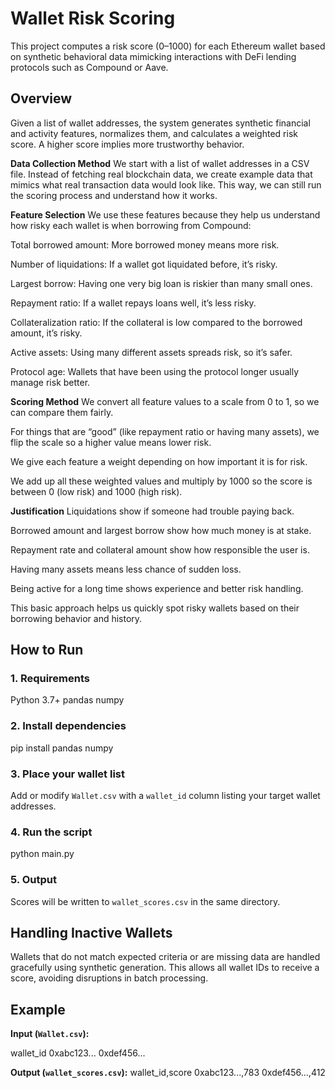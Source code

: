 # Wallet Risk Scoring

This project computes a risk score (0–1000) for each Ethereum wallet based on synthetic behavioral data mimicking interactions with DeFi lending protocols such as Compound or Aave.

##  Overview

Given a list of wallet addresses, the system generates synthetic financial and activity features, normalizes them, and calculates a weighted risk score. A higher score implies more trustworthy behavior.


**Data Collection Method**
We start with a list of wallet addresses in a CSV file. Instead of fetching real blockchain data, we create example data that mimics what real transaction data would look like. This way, we can still run the scoring process and understand how it works.

**Feature Selection**
We use these features because they help us understand how risky each wallet is when borrowing from Compound:

Total borrowed amount: More borrowed money means more risk.

Number of liquidations: If a wallet got liquidated before, it’s risky.

Largest borrow: Having one very big loan is riskier than many small ones.

Repayment ratio: If a wallet repays loans well, it’s less risky.

Collateralization ratio: If the collateral is low compared to the borrowed amount, it’s risky.

Active assets: Using many different assets spreads risk, so it’s safer.

Protocol age: Wallets that have been using the protocol longer usually manage risk better.

**Scoring Method**
We convert all feature values to a scale from 0 to 1, so we can compare them fairly.

For things that are “good” (like repayment ratio or having many assets), we flip the scale so a higher value means lower risk.

We give each feature a weight depending on how important it is for risk.

We add up all these weighted values and multiply by 1000 so the score is between 0 (low risk) and 1000 (high risk).

**Justification**
Liquidations show if someone had trouble paying back.

Borrowed amount and largest borrow show how much money is at stake.

Repayment rate and collateral amount show how responsible the user is.

Having many assets means less chance of sudden loss.

Being active for a long time shows experience and better risk handling.

This basic approach helps us quickly spot risky wallets based on their borrowing behavior and history.

##  How to Run

### 1. Requirements

 Python 3.7+
 pandas
 numpy

### 2. Install dependencies
pip install pandas numpy


### 3. Place your wallet list

Add or modify `Wallet.csv` with a `wallet_id` column listing your target wallet addresses.

### 4. Run the script

python main.py


### 5. Output

Scores will be written to `wallet_scores.csv` in the same directory.

## Handling Inactive Wallets

Wallets that do not match expected criteria or are missing data are handled gracefully using synthetic generation. This allows all wallet IDs to receive a score, avoiding disruptions in batch processing.

## Example

**Input (`Wallet.csv`):**

wallet_id
0xabc123...
0xdef456...


**Output (`wallet_scores.csv`):**
wallet_id,score
0xabc123...,783
0xdef456...,412


